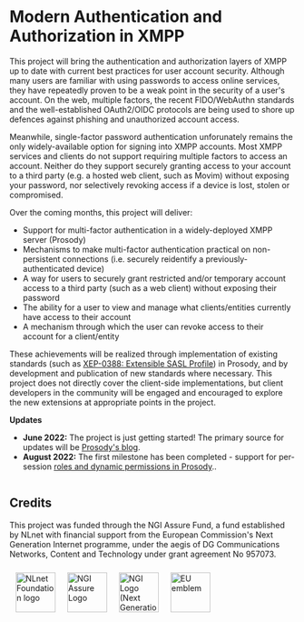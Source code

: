 # Modern Authentication and Authorization in XMPP

This project will bring the authentication and authorization layers of XMPP
up to date with current best practices for user account security. Although
many users are familiar with using passwords to access online services, they
have repeatedly proven to be a weak point in the security of a user's account.
On the web, multiple factors, the recent FIDO/WebAuthn standards and the
well-established OAuth2/OIDC protocols are being used to shore up defences
against phishing and unauthorized account access.

Meanwhile, single-factor password authentication unforunately remains the only
widely-available option for signing into XMPP accounts. Most XMPP services and
clients do not support requiring multiple factors to access an account.
Neither do they support securely granting access to your account to a third
party (e.g. a hosted web client, such as Movim) without exposing your
password, nor selectively revoking access if a device is lost, stolen or
compromised.

Over the coming months, this project will deliver:

- Support for multi-factor authentication in a widely-deployed XMPP server (Prosody)
- Mechanisms to make multi-factor authentication practical on non-persistent connections (i.e. securely reidentify a previously-authenticated device)
- A way for users to securely grant restricted and/or temporary account access to a third party (such as a web client) without exposing their password
- The ability for a user to view and manage what clients/entities currently have access to their account
- A mechanism through which the user can revoke access to their account for a client/entity

These achievements will be realized through implementation of existing standards
(such as [XEP-0388: Extensible SASL Profile](https://xmpp.org/extensions/xep-0388.html))
in Prosody, and by development and publication of new standards where
necessary. This project does not directly cover the client-side
implementations, but client developers in the community will be engaged and
encouraged to explore the new extensions at appropriate points in the project.

**Updates**

- **June 2022:** The project is just getting started! The primary source for updates will be [Prosody's blog](https://blog.prosody.im/modern-xmpp-auth/).
- **August 2022:** The first milestone has been completed - support for per-session [roles and dynamic permissions in Prosody](https://blog.prosody.im/role-auth/)..

<div style="display:flex; flex-direction: column;">
  <div>
    <h2>Credits</h2>
    <p>This project was funded through the NGI Assure Fund, a fund established
       by NLnet with financial support from the European Commission's Next
       Generation Internet programme, under the aegis of DG Communications
       Networks, Content and Technology under grant agreement No 957073.
    </p>
  </div>
  <div style="display:flex; flex-direction:row;">
    <a href="https://nlnet.nl/"><img src="/img/NLnet-foundation-logo.svg" alt="NLnet Foundation logo" style="border:none; height:5em;padding: 0.75em;"></a>
    <a href="https://nlnet.nl/assure/"><img src="/img/NGIAssure_tag.svg" alt="NGI Assure Logo" style="border:none;height: 5em;padding:0.75em;"></a>
    <a href="https://www.ngi.eu/"><img src="/img/Logo-NGI_Explicit-with-baseline-rgb.png" alt="NGI Logo (Next Generation Internet: Internet of Humans)" style="border:none;height: 5em; padding: 0.75em;"></a>
    <a href="https://europa.eu/"><img src="/img/EU%20emblem.jpg" alt="EU emblem" style="border:none;height:5em; padding: 0.75em;"></a>
  </div>
</div>
